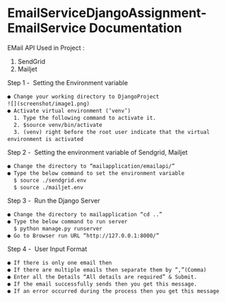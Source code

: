 # EmailServiceDjangoAssignment-EmailService Documentation

EMail API Used in Project :

  1. SendGrid
  2. Mailjet

Step 1 - ​ Setting the Environment variable

    ● Change your working directory to DjangoProject
    ![](screenshot/image1.png)
    ● Activate virtual environment (‘venv’)
      1. Type the following command to activate it.
      2. $source venv/bin/activate
      3. (venv) right before the root user indicate that the virtual environment is activated

Step 2 - ​ Setting the environment variable of Sendgrid, Mailjet

    ● Change the directory to “mailapplication/emailapi/”
    ● Type the below command to set the environment variable
      $ source ./sendgrid.env
      $ source ./mailjet.env

Step 3 - ​ Run the Django Server

    ● Change the directory to mailapplication “cd ..”
    ● Type the below command to run server
      $ python manage.py runserver
    ● Go to Browser run URL “​http://127.0.0.1:8000/​”

Step 4 - ​ User Input Format

    ● If there is only one email then
    ● If there are multiple emails then separate them by “,”(Comma)
    ● Enter all the Details “All details are required” & Submit.
    ● If the email successfully sends then you get this message.
    ● If an error occurred during the process then you get this message

